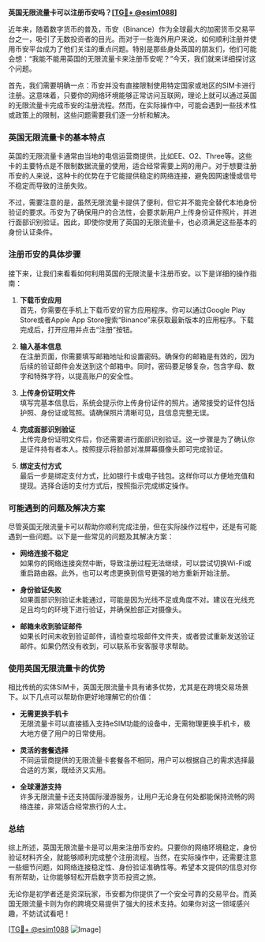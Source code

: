 **英国无限流量卡可以注册币安吗？[[TG💪+ @esim1088](https://t.me/s/esim1088)]**

近年来，随着数字货币的普及，币安（Binance）作为全球最大的加密货币交易平台之一，吸引了无数投资者的目光。而对于一些海外用户来说，如何顺利注册并使用币安平台成为了他们关注的重点问题。特别是那些身处英国的朋友们，他们可能会想：“我能不能用英国的无限流量卡来注册币安呢？”今天，我们就来详细探讨这个问题。

首先，我们需要明确一点：币安并没有直接限制使用特定国家或地区的SIM卡进行注册。这意味着，只要你的网络环境能够正常访问互联网，理论上就可以通过英国的无限流量卡完成币安的注册流程。然而，在实际操作中，可能会遇到一些技术性或政策上的限制，这些问题需要我们逐一分析和解决。

### 英国无限流量卡的基本特点

英国的无限流量卡通常由当地的电信运营商提供，比如EE、O2、Three等。这些卡的主要特点是不限制数据流量的使用，适合经常需要上网的用户。对于想要注册币安的人来说，这种卡的优势在于它能提供稳定的网络连接，避免因网速慢或信号不稳定而导致的注册失败。

不过，需要注意的是，虽然无限流量卡提供了便利，但它并不能完全替代本地身份验证的要求。币安为了确保用户的合法性，会要求新用户上传身份证件照片，并进行面部识别验证。因此，即使你使用了英国的无限流量卡，也必须满足这些基本的身份认证条件。

### 注册币安的具体步骤

接下来，让我们来看看如何利用英国的无限流量卡注册币安。以下是详细的操作指南：

1. **下载币安应用**  
   首先，你需要在手机上下载币安的官方应用程序。你可以通过Google Play Store或者Apple App Store搜索“Binance”来获取最新版本的应用程序。下载完成后，打开应用并点击“注册”按钮。

2. **输入基本信息**  
   在注册页面，你需要填写邮箱地址和设置密码。确保你的邮箱是有效的，因为后续的验证邮件会发送到这个邮箱中。同时，密码要足够复杂，包含字母、数字和特殊字符，以提高账户的安全性。

3. **上传身份证明文件**  
   填写完基本信息后，系统会提示你上传身份证件的照片。通常接受的证件包括护照、身份证或驾照。请确保照片清晰可见，且信息完整无误。

4. **完成面部识别验证**  
   上传完身份证明文件后，你还需要进行面部识别验证。这一步骤是为了确认你是证件持有者本人。按照提示将脸部对准屏幕摄像头即可完成验证。

5. **绑定支付方式**  
   最后一步是绑定支付方式，比如银行卡或电子钱包。这样你可以方便地充值和提现。选择合适的支付方式后，按照指示完成绑定操作。

### 可能遇到的问题及解决方案

尽管英国无限流量卡可以帮助你顺利完成注册，但在实际操作过程中，还是有可能遇到一些问题。以下是一些常见的问题及其解决方案：

- **网络连接不稳定**  
  如果你的网络连接突然中断，导致注册过程无法继续，可以尝试切换Wi-Fi或重启路由器。此外，也可以考虑更换到信号更强的地方重新开始注册。

- **身份验证失败**  
  如果面部识别验证未能通过，可能是因为光线不足或角度不对。建议在光线充足且均匀的环境下进行验证，并确保脸部正对摄像头。

- **邮箱未收到验证邮件**  
  如果长时间未收到验证邮件，请检查垃圾邮件文件夹，或者尝试重新发送验证邮件。如果仍然没有收到，可以联系币安客服寻求帮助。

### 使用英国无限流量卡的优势

相比传统的实体SIM卡，英国无限流量卡具有诸多优势，尤其是在跨境交易场景下。以下几点可以帮助你更好地理解它的价值：

- **无需更换手机卡**  
  无限流量卡可以直接插入支持eSIM功能的设备中，无需物理更换手机卡，极大地方便了用户的日常使用。

- **灵活的套餐选择**  
  不同运营商提供的无限流量卡套餐各不相同，用户可以根据自己的需求选择最合适的方案，既经济又实用。

- **全球漫游支持**  
  许多无限流量卡还支持国际漫游服务，让用户无论身在何处都能保持流畅的网络连接，非常适合经常旅行的人士。

### 总结

综上所述，英国无限流量卡是可以用来注册币安的。只要你的网络环境稳定，身份验证材料齐全，就能够顺利完成整个注册流程。当然，在实际操作中，还需要注意一些细节问题，如网络连接稳定性、身份验证准确性等。希望本文提供的信息对你有所帮助，让你能够轻松开启数字货币投资之旅。

无论你是初学者还是资深玩家，币安都为你提供了一个安全可靠的交易平台。而英国无限流量卡则为你的跨境交易提供了强大的技术支持。如果你对这一领域感兴趣，不妨试试看吧！

[[TG💪+ @esim1088](https://t.me/s/esim1088) ![Image](https://i.postimg.cc/4NQfJmqS/Snipaste-2025-05-13-00-14-12.png)]